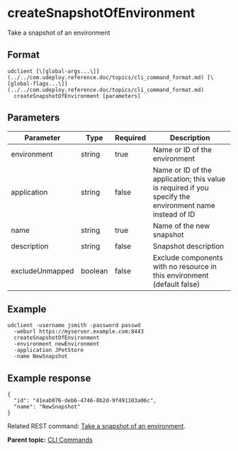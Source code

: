 # createSnapshotOfEnvironment

Take a snapshot of an environment

## Format

```
udclient [\[global-args...\]](../../com.udeploy.reference.doc/topics/cli_command_format.md) [\[global-flags...\]](../../com.udeploy.reference.doc/topics/cli_command_format.md)
  createSnapshotOfEnvironment [parameters]
```

## Parameters

|Parameter|Type|Required|Description|
|---------|----|--------|-----------|
|environment|string|true|Name or ID of the environment|
|application|string|false|Name or ID of the application; this value is required if you specify the environment name instead of ID|
|name|string|true|Name of the new snapshot|
|description|string|false|Snapshot description|
|excludeUnmapped|boolean|false|Exclude components with no resource in this environment \(default false\)|

## Example

```
udclient -username jsmith -password passwd 
  -weburl https://myserver.example.com:8443
  createSnapshotOfEnvironment 
  -environment newEnvironment 
  -application JPetStore 
  -name NewSnapshot
```

## Example response

```
{
  "id": "41eab076-deb6-4746-8b2d-9f491103a06c",
  "name": "NewSnapshot"
}
```

Related REST command: [Take a snapshot of an environment](rest_cli_snapshot_createsnapshotofenvironment_put.md).

**Parent topic:** [CLI Commands](../../com.udeploy.reference.doc/topics/cli_commands.md)

